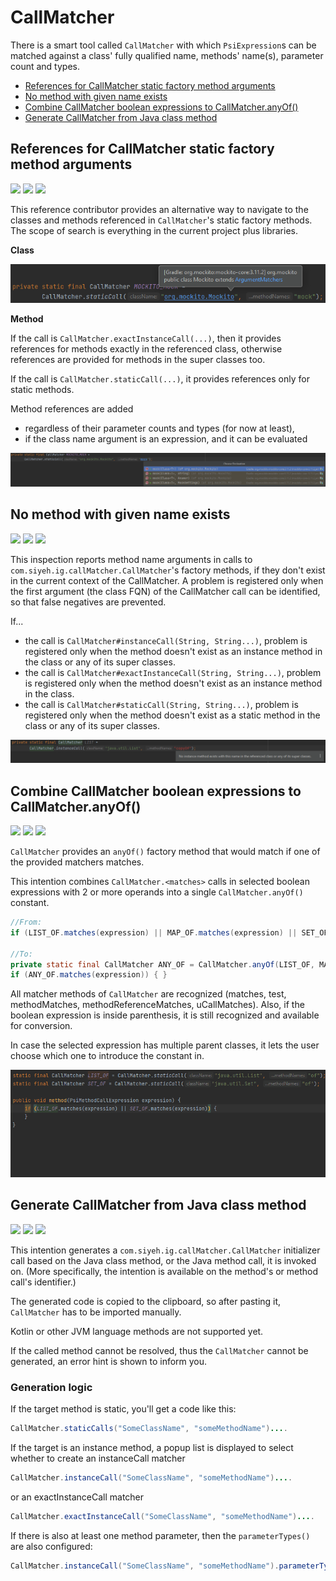 # CallMatcher

There is a smart tool called `CallMatcher` with which `PsiExpression`s can be matched against a class' fully qualified name, methods' name(s),
parameter count and types.

<!-- TOC -->
* [References for CallMatcher static factory method arguments](#references-for-callmatcher-static-factory-method-arguments)
* [No method with given name exists](#no-method-with-given-name-exists)
* [Combine CallMatcher boolean expressions to CallMatcher.anyOf()](#combine-callmatcher-boolean-expressions-to-callmatcheranyof--)
* [Generate CallMatcher from Java class method](#generate-callmatcher-from-java-class-method)
<!-- TOC -->

## References for CallMatcher static factory method arguments

![](https://img.shields.io/badge/referencecontributor-orange) ![](https://img.shields.io/badge/since-0.1.0-blue) [![](https://img.shields.io/badge/implementation-CallMatcherReferenceContributor-blue)](../src/main/java/com/picimako/justkitting/reference/CallMatcherReferenceContributor.java)

This reference contributor provides an alternative way to navigate to the classes and methods referenced in `CallMatcher`'s static factory methods.
The scope of search is everything in the current project plus libraries.

**Class**

![call_matcher_class_reference_contributor](assets/call_matcher_class_reference_contributor.png)

**Method**

If the call is `CallMatcher.exactInstanceCall(...)`, then it provides references for methods exactly in the referenced class,
otherwise references are provided for methods in the super classes too.

If the call is `CallMatcher.staticCall(...)`, it provides references only for static methods.

Method references are added
- regardless of their parameter counts and types (for now at least),
- if the class name argument is an expression, and it can be evaluated

![call_matcher_method_reference_contributor](assets/call_matcher_method_reference_contributor.png)

## No method with given name exists

![](https://img.shields.io/badge/inspection-orange) ![](https://img.shields.io/badge/since-0.1.0-blue) [![](https://img.shields.io/badge/implementation-CallMatcherInspection-blue)](../src/main/java/com/picimako/justkitting/inspection/CallMatcherInspection.java)

This inspection reports method name arguments in calls to `com.siyeh.ig.callMatcher.CallMatcher`'s factory methods, if they don't exist in the current context of the CallMatcher.
A problem is registered only when the first argument (the class FQN) of the CallMatcher call can be identified,
so that false negatives are prevented.

If...
- the call is `CallMatcher#instanceCall(String, String...)`, problem is registered only when the method doesn't exist as an instance method in the class or any of its super classes.
- the call is `CallMatcher#exactInstanceCall(String, String...)`, problem is registered only when the method doesn't exist as an instance method in the class.
- the call is `CallMatcher#staticCall(String, String...)`, problem is registered only when the method doesn't exist as a static method in the class or any of its super classes.

![no_instance_method_found_with_name](assets/call_matcher_no_instance_method_found.png)

## Combine CallMatcher boolean expressions to CallMatcher.anyOf()

![](https://img.shields.io/badge/intention-orange) ![](https://img.shields.io/badge/since-0.1.0-blue) [![](https://img.shields.io/badge/implementation-CallMatchersConversionToAnyOfIntention-blue)](../src/main/java/com/picimako/justkitting/intention/callmatcher/CallMatchersConversionToAnyOfIntention.java)

`CallMatcher` provides an `anyOf()` factory method that would match if one of the provided matchers matches.

This intention combines `CallMatcher.<matches>` calls in selected boolean expressions with 2 or more operands into a single `CallMatcher.anyOf()` constant.

```java
//From:
if (LIST_OF.matches(expression) || MAP_OF.matches(expression) || SET_OF.matches(expression)) { }

//To:
private static final CallMatcher ANY_OF = CallMatcher.anyOf(LIST_OF, MAP_OF, SET_OF);
if (ANY_OF.matches(expression)) { }
```

All matcher methods of `CallMatcher` are recognized (matches, test, methodMatches, methodReferenceMatches, uCallMatches). Also, if the boolean expression is inside parenthesis,
it is still recognized and available for conversion.

In case the selected expression has multiple parent classes, it lets the user choose which one to introduce the constant in.

![call_matchers_to_any_of_intention](assets/call_matchers_to_any_of_intention.gif)

## Generate CallMatcher from Java class method

![](https://img.shields.io/badge/intention-orange) ![](https://img.shields.io/badge/since-0.1.0-blue) [![](https://img.shields.io/badge/implementation-CallMatchersConversionToAnyOfIntention-blue)](../src/main/java/com/picimako/justkitting/intention/callmatcher/GenerateCallMatcherFromSignatureIntention.java)

This intention generates a `com.siyeh.ig.callMatcher.CallMatcher` initializer call based on the Java class method, or the Java method call, it is invoked on.
(More specifically, the intention is available on the method's or method call's identifier.)

The generated code is copied to the clipboard, so after pasting it, `CallMatcher` has to be imported manually.

Kotlin or other JVM language methods are not supported yet.

If the called method cannot be resolved, thus the `CallMatcher` cannot be generated, an error hint is shown to inform you.

### Generation logic

If the target method is static, you'll get a code like this:
```java
CallMatcher.staticCalls("SomeClassName", "someMethodName")....
```

If the target is an instance method, a popup list is displayed to select whether to create an instanceCall matcher
```java
CallMatcher.instanceCall("SomeClassName", "someMethodName")....
```
or an exactInstanceCall matcher
```java
CallMatcher.exactInstanceCall("SomeClassName", "someMethodName")....
```

If there is also at least one method parameter, then the `parameterTypes()` are also configured:
```java
CallMatcher.instanceCall("SomeClassName", "someMethodName").parameterTypes("Type1", "Type2");
```
